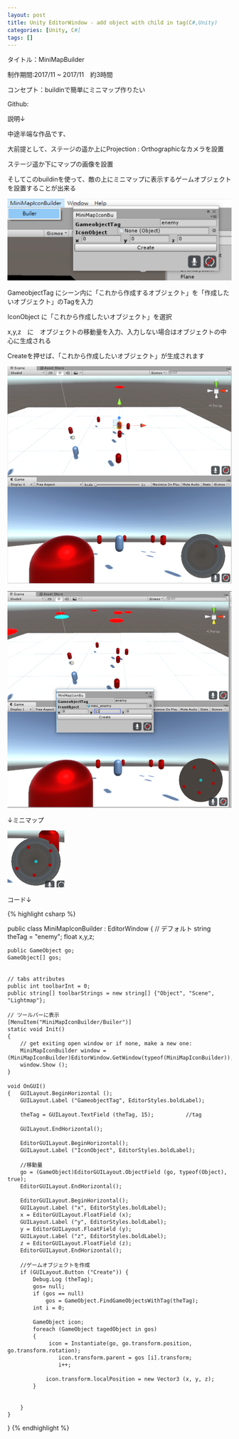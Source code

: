 ```yaml
---
layout: post
title: Unity EditorWindow - add object with child in tag(C#,Unity)
categories: [Unity, C#]
tags: []
---
```


タイトル：MiniMapBuilder

制作期間:2017/11 ~ 2017/11　約3時間

コンセプト：buildinで簡単にミニマップ作りたい

Github:


説明↓

中途半端な作品です、

大前提として、ステージの遥か上にProjection : Orthographicなカメラを設置

ステージ遥か下にマップの画像を設置

そしてこのbuildinを使って、敵の上にミニマップに表示するゲームオブジェクトを設置することが出来る


![buildin](https://raw.githubusercontent.com/savioleung/savioleung.github.io/master/images/buildin/buildin_1.png)

GameobjectTag にシーン内に「これから作成するオブジェクト」を「作成したいオブジェクト」のTagを入力

IconObject に「これから作成したいオブジェクト」を選択

x,y,z　に　オブジェクトの移動量を入力、入力しない場合はオブジェクトの中心に生成される

Createを押せば、「これから作成したいオブジェクト」が生成されます

![buildin](https://raw.githubusercontent.com/savioleung/savioleung.github.io/master/images/buildin/buildin_2.png)



![buildin](https://raw.githubusercontent.com/savioleung/savioleung.github.io/master/images/buildin/buildin_3.png)

↓ミニマップ

![buildin](https://raw.githubusercontent.com/savioleung/savioleung.github.io/master/images/buildin/buildin_4.png)

コード↓

{% highlight csharp %}

public class MiniMapIconBuilder : EditorWindow {
	// デフォルト
	string theTag = "enemy";
	float x,y,z;

	public GameObject go;
	GameObject[] gos;


	// tabs attributes
	public int toolbarInt = 0;
	public string[] toolbarStrings = new string[] {"Object", "Scene", "Lightmap"};

	// ツールパーに表示
	[MenuItem("MiniMapIconBuilder/Builer")]
	static void Init()
	{
		// get exiting open window or if none, make a new one:
		MiniMapIconBuilder window = (MiniMapIconBuilder)EditorWindow.GetWindow(typeof(MiniMapIconBuilder));
		window.Show ();
	}

	void OnGUI()
	{	GUILayout.BeginHorizontal ();
		GUILayout.Label ("GameobjectTag", EditorStyles.boldLabel);		

		theTag = GUILayout.TextField (theTag, 15);			//tag

		GUILayout.EndHorizontal();

		EditorGUILayout.BeginHorizontal();
		GUILayout.Label ("IconObject", EditorStyles.boldLabel);

		//移動量
		go = (GameObject)EditorGUILayout.ObjectField (go, typeof(Object), true);
		EditorGUILayout.EndHorizontal();

		EditorGUILayout.BeginHorizontal();
		GUILayout.Label ("x", EditorStyles.boldLabel);
		x = EditorGUILayout.FloatField (x);	
		GUILayout.Label ("y", EditorStyles.boldLabel);
		y = EditorGUILayout.FloatField (y);	
		GUILayout.Label ("z", EditorStyles.boldLabel);
		z = EditorGUILayout.FloatField (z);	
		EditorGUILayout.EndHorizontal();

		//ゲームオブジェクトを作成
		if (GUILayout.Button ("Create")) {
			Debug.Log (theTag);
			gos= null;
			if (gos == null)
				gos = GameObject.FindGameObjectsWithTag(theTag);
			int i = 0;
	
			GameObject icon;
			foreach (GameObject tagedObject in gos)
			{
				 icon = Instantiate(go, go.transform.position, go.transform.rotation);
					icon.transform.parent = gos [i].transform;
					i++;

				icon.transform.localPosition = new Vector3 (x, y, z);
			}


		}
	}


}
{% endhighlight %}